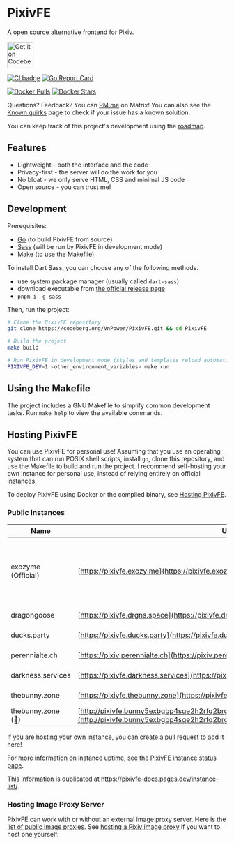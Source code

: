 # PixivFE

A open source alternative frontend for Pixiv.

<p>
<a href="https://codeberg.org/vnpower/pixivfe">
<img alt="Get it on Codeberg" src="https://get-it-on.codeberg.org/get-it-on-blue-on-white.png" height="60">
</a>
</p>

[![CI badge](https://ci.codeberg.org/api/badges/12556/status.svg)](https://ci.codeberg.org/repos/12556)
[![Go Report Card](https://goreportcard.com/badge/codeberg.org/vnpower/pixivfe/v2)](https://goreportcard.com/report/codeberg.org/vnpower/pixivfe)

[![Docker Pulls](https://img.shields.io/docker/pulls/vnpower/pixivfe)](https://hub.docker.com/r/vnpower/pixivfe)
[![Docker Stars](https://img.shields.io/docker/stars/vnpower/pixivfe)](https://hub.docker.com/r/vnpower/pixivfe)

Questions? Feedback? You can [PM me](https://matrix.to/#/@vnpower:eientei.org) on Matrix! You can also see the [Known quirks](https://pixivfe-docs.pages.dev/known-quirks/) page to check if your issue has a known solution.

You can keep track of this project's development using the [roadmap](doc/dev/general.md).

## Features

- Lightweight - both the interface and the code
- Privacy-first - the server will do the work for you
- No bloat - we only serve HTML, CSS and minimal JS code
- Open source - you can trust me!

## Development

Prerequisites:

- [Go](https://go.dev/doc/install) (to build PixivFE from source)
- [Sass](https://github.com/sass/dart-sass/) (will be run by PixivFE in development mode)
- [Make](https://www.gnu.org/software/make/) (to use the Makefile)

To install Dart Sass, you can choose any of the following methods.

- use system package manager (usually called `dart-sass`)
- download executable from [the official release page](https://github.com/sass/dart-sass/releases)
- `pnpm i -g sass`

Then, run the project:

```bash
# Clone the PixivFE repository
git clone https://codeberg.org/VnPower/PixivFE.git && cd PixivFE

# Build the project
make build

# Run PixivFE in development mode (styles and templates reload automatically)
PIXIVFE_DEV=1 <other_environment_variables> make run
```

## Using the Makefile

The project includes a GNU Makefile to simplify common development tasks. Run `make help` to view the available commands.

## Hosting PixivFE

You can use PixivFE for personal use! Assuming that you use an operating system that can run POSIX shell scripts, install `go`, clone this repository, and use the Makefile to build and run the project.
I recommend self-hosting your own instance for personal use, instead of relying entirely on official instances.

To deploy PixivFE using Docker or the compiled binary, see [Hosting PixivFE](https://pixivfe-docs.pages.dev/hosting-pixivfe/).

### Public Instances

<!-- The current instance table is really wide; maybe there's a better way of formatting it without losing information?
The badges are also difficult to read on a small screen due to Codeberg shrinking the width of the columns -->

| Name              | URL                                             | Country | Cloudflare? | Observatory Grade                                                                                                                               | Status                                                                                                                                               |
|-------------------|-------------------------------------------------|---------|-------------|-------------------------------------------------------------------------------------------------------------------------------------------------|------------------------------------------------------------------------------------------------------------------------------------------------------|
| exozyme (Official)| [https://pixivfe.exozy.me](https://pixivfe.exozy.me) | US      | No          | [![MDN HTTP Observatory Grade](https://img.shields.io/mozilla-observatory/grade-score/pixivfe.exozy.me?label=)](https://developer.mozilla.org/en-US/observatory/analyze?host=pixivfe.exozy.me) | ![Status](https://img.shields.io/uptimerobot/status/m796383741-c72f1ae6562dc943d032ba96)    |
| dragongoose      | [https://pixivfe.drgns.space](https://pixivfe.drgns.space) | US      | No          | [![MDN HTTP Observatory Grade](https://img.shields.io/mozilla-observatory/grade-score/pixivfe.drgns.space?label=)](https://developer.mozilla.org/en-US/observatory/analyze?host=pixivfe.drgns.space) | ![Status](https://img.shields.io/uptimerobot/status/m796383743-c0cf0d6b5dbb09c8dbe7dc53) |
| ducks.party       | [https://pixivfe.ducks.party](https://pixivfe.ducks.party) | NL      | No          | [![MDN HTTP Observatory Grade](https://img.shields.io/mozilla-observatory/grade-score/pixivfe.ducks.party?label=)](https://developer.mozilla.org/en-US/observatory/analyze?host=pixivfe.ducks.party) | ![Status](https://img.shields.io/uptimerobot/status/m796383747-c92c281f520d52fe3fd894ed) |
| perennialte.ch    | [https://pixiv.perennialte.ch](https://pixiv.perennialte.ch) | AU      | No          | [![MDN HTTP Observatory Grade](https://img.shields.io/mozilla-observatory/grade-score/pixiv.perennialte.ch?label=)](https://developer.mozilla.org/en-US/observatory/analyze?host=pixiv.perennialte.ch) | ![Status](https://img.shields.io/uptimerobot/status/m796383748-503799f65873a23dbc860a02) |
| darkness.services | [https://pixivfe.darkness.services](https://pixivfe.darkness.services) | US      | Yes         | [![MDN HTTP Observatory Grade](https://img.shields.io/mozilla-observatory/grade-score/pixivfe.darkness.services?label=)](https://developer.mozilla.org/en-US/observatory/analyze?host=pixivfe.darkness.services) | ![Status](https://img.shields.io/uptimerobot/status/m796758268-211b0a18f07b88673820715f) |
| thebunny.zone     | [https://pixivfe.thebunny.zone](https://pixivfe.thebunny.zone) | HR      | No          | [![MDN HTTP Observatory Grade](https://img.shields.io/mozilla-observatory/grade-score/pixivfe.thebunny.zone?label=)](https://developer.mozilla.org/en-US/observatory/analyze?host=pixivfe.thebunny.zone) | ![Status](https://img.shields.io/uptimerobot/status/m797561997-78a2d28dadf458745d556322) |
| thebunny.zone (🧅)| [http://pixivfe.bunny5exbgbp4sqe2h2rfq2brgrx3dhohdweonepzwfgumfyygb35wyd.onion](http://pixivfe.bunny5exbgbp4sqe2h2rfq2brgrx3dhohdweonepzwfgumfyygb35wyd.onion/) | HR      | No          | [![MDN HTTP Observatory Grade](https://img.shields.io/mozilla-observatory/grade-score/pixivfe.thebunny.zone?label=)](https://developer.mozilla.org/en-US/observatory/analyze?host=pixivfe.thebunny.zone) | ![Status](https://img.shields.io/uptimerobot/status/m797561997-78a2d28dadf458745d556322) |

If you are hosting your own instance, you can create a pull request to add it here!

For more information on instance uptime, see the [PixivFE instance status page](https://stats.uptimerobot.com/FbEGewWlbX).

This information is duplicated at https://pixivfe-docs.pages.dev/instance-list/.

### Hosting Image Proxy Server

PixivFE can work with or without an external image proxy server. Here is the [list of public image proxies](https://pixivfe-docs.pages.dev/public-image-proxies/).
See [hosting a Pixiv image proxy](https://pixivfe-docs.pages.dev/hosting-image-proxy-server/) if you want to host one yourself.

